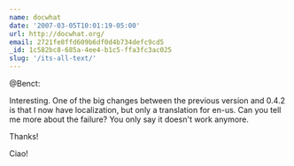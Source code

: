 ```yaml
---
name: docwhat
date: '2007-03-05T10:01:19-05:00'
url: http://docwhat.org/
email: 2721fe8ffd609b6df0d4b734defc9cd5
_id: 1c582bc8-685a-4ee4-b1c5-ffa3fc3ac025
slug: '/its-all-text/'
---
```


@Benct:

Interesting. One of the big changes between the previous version and 0.4.2 is
that I now have localization, but only a translation for en-us. Can you tell
me more about the failure? You only say it doesn't work anymore.

Thanks!

Ciao!
